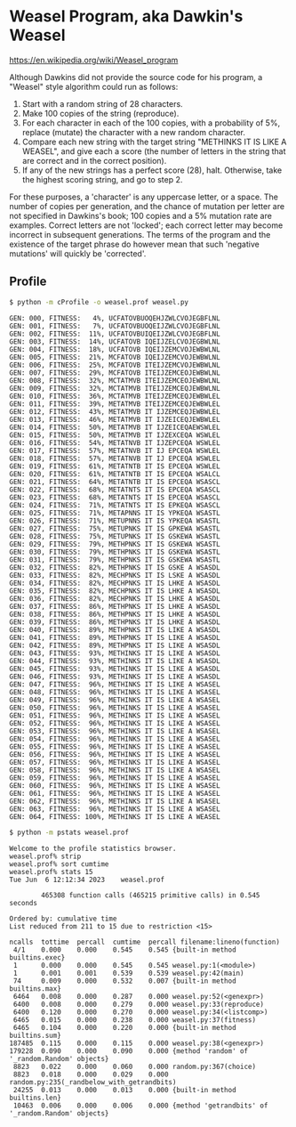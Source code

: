 # Weasel Program, aka Dawkin's Weasel

https://en.wikipedia.org/wiki/Weasel_program

Although Dawkins did not provide the source code for his program, a "Weasel" 
style algorithm could run as follows:

1. Start with a random string of 28 characters.
2. Make 100 copies of the string (reproduce).
3. For each character in each of the 100 copies, with a probability of 5%,
replace (mutate) the character with a new random character.
4. Compare each new string with the target string "METHINKS IT IS LIKE A 
WEASEL", and give each a score (the number of letters in the string that are 
correct and in the correct position).
5. If any of the new strings has a perfect score (28), halt. Otherwise, take the
highest scoring string, and go to step 2.

For these purposes, a 'character' is any uppercase letter, or a space. The 
number of copies per generation, and the chance of mutation per letter are not 
specified in Dawkins's book; 100 copies and a 5% mutation rate are examples. 
Correct letters are not 'locked'; each correct letter may become incorrect in 
subsequent generations. The terms of the program and the existence of the 
target phrase do however mean that such 'negative mutations' will quickly be 
'corrected'. 

## Profile

```bash
$ python -m cProfile -o weasel.prof weasel.py
```

    GEN: 000, FITNESS:   4%, UCFATOVBUOQEHJZWLCVOJEGBFLNL
    GEN: 001, FITNESS:   7%, UCFATOVBUOQEIJZWLCVOJEGBFLNL
    GEN: 002, FITNESS:  11%, UCFATOVBUIQEIJZWLCVOJEGBFLNL
    GEN: 003, FITNESS:  14%, UCFATOVB IQEIJZELCVOJEGBWLNL
    GEN: 004, FITNESS:  18%, UCFATOVB IQEIJZEMCVOJEWBWLNL
    GEN: 005, FITNESS:  21%, MCFATOVB IQEIJZEMCVOJEWBWLNL
    GEN: 006, FITNESS:  25%, MCFATOVB ITEIJZEMCVOJEWBWLNL
    GEN: 007, FITNESS:  29%, MCFATOVB ITEIJZEMCEOJEWBWLNL
    GEN: 008, FITNESS:  32%, MCTATMVB ITEIJZEMCEOJEWBWLNL
    GEN: 009, FITNESS:  32%, MCTATMVB ITEIJZEMCEQJEWBWLNL
    GEN: 010, FITNESS:  36%, MCTATMVB ITEIJZEMCEQJEWBWLEL
    GEN: 011, FITNESS:  39%, METATMVB ITEIJZEMCEQJEWBWLEL
    GEN: 012, FITNESS:  43%, METATMVB IT IJZEMCEQJEWBWLEL
    GEN: 013, FITNESS:  46%, METATMVB IT IJZEICEQJEWBWLEL
    GEN: 014, FITNESS:  50%, METATMVB IT IJZEICEQAEWSWLEL
    GEN: 015, FITNESS:  50%, METATMVB IT IJZEXCEQA WSWLEL
    GEN: 016, FITNESS:  54%, METATNVB IT IJZEPCEQA WSWLEL
    GEN: 017, FITNESS:  57%, METATNVB IT IJ EPCEQA WSWLEL
    GEN: 018, FITNESS:  57%, METATNVB IT IJ EPCEQA WSWLEL
    GEN: 019, FITNESS:  61%, METATNTB IT IS EPCEQA WSWLEL
    GEN: 020, FITNESS:  61%, METATNTB IT IS EPCEQA WSALCL
    GEN: 021, FITNESS:  64%, METATNTB IT IS EPCEQA WSASCL
    GEN: 022, FITNESS:  68%, METATNTS IT IS EPCEQA WSASCL
    GEN: 023, FITNESS:  68%, METATNTS IT IS EPCEQA WSASCL
    GEN: 024, FITNESS:  71%, METATNTS IT IS EPKEQA WSASCL
    GEN: 025, FITNESS:  71%, METAPNNS IT IS YPKEQA WSASTL
    GEN: 026, FITNESS:  71%, METUPNNS IT IS YPKEQA WSASTL
    GEN: 027, FITNESS:  75%, METUPNKS IT IS GPKEWA WSASTL
    GEN: 028, FITNESS:  75%, METUPNKS IT IS GSKEWA WSASTL
    GEN: 029, FITNESS:  79%, METHPNKS IT IS GSKEWA WSASTL
    GEN: 030, FITNESS:  79%, METHPNKS IT IS GSKEWA WSASTL
    GEN: 031, FITNESS:  79%, METHPNKS IT IS GSKEWA WSASTL
    GEN: 032, FITNESS:  82%, METHPNKS IT IS GSKE A WSASDL
    GEN: 033, FITNESS:  82%, MECHPNKS IT IS LSKE A WSASDL
    GEN: 034, FITNESS:  82%, MECHPNKS IT IS LHKE A WSASDL
    GEN: 035, FITNESS:  82%, MECHPNKS IT IS LHKE A WSASDL
    GEN: 036, FITNESS:  82%, MECHPNKS IT IS LHKE A WSASDL
    GEN: 037, FITNESS:  86%, METHPNKS IT IS LHKE A WSASDL
    GEN: 038, FITNESS:  86%, METHPNKS IT IS LHKE A WSASDL
    GEN: 039, FITNESS:  86%, METHPNKS IT IS LHKE A WSASDL
    GEN: 040, FITNESS:  89%, METHPNKS IT IS LIKE A WSASDL
    GEN: 041, FITNESS:  89%, METHPNKS IT IS LIKE A WSASDL
    GEN: 042, FITNESS:  89%, METHPNKS IT IS LIKE A WSASDL
    GEN: 043, FITNESS:  93%, METHINKS IT IS LIKE A WSASDL
    GEN: 044, FITNESS:  93%, METHINKS IT IS LIKE A WSASDL
    GEN: 045, FITNESS:  93%, METHINKS IT IS LIKE A WSASDL
    GEN: 046, FITNESS:  93%, METHINKS IT IS LIKE A WSASDL
    GEN: 047, FITNESS:  96%, METHINKS IT IS LIKE A WSASEL
    GEN: 048, FITNESS:  96%, METHINKS IT IS LIKE A WSASEL
    GEN: 049, FITNESS:  96%, METHINKS IT IS LIKE A WSASEL
    GEN: 050, FITNESS:  96%, METHINKS IT IS LIKE A WSASEL
    GEN: 051, FITNESS:  96%, METHINKS IT IS LIKE A WSASEL
    GEN: 052, FITNESS:  96%, METHINKS IT IS LIKE A WSASEL
    GEN: 053, FITNESS:  96%, METHINKS IT IS LIKE A WSASEL
    GEN: 054, FITNESS:  96%, METHINKS IT IS LIKE A WSASEL
    GEN: 055, FITNESS:  96%, METHINKS IT IS LIKE A WSASEL
    GEN: 056, FITNESS:  96%, METHINKS IT IS LIKE A WSASEL
    GEN: 057, FITNESS:  96%, METHINKS IT IS LIKE A WSASEL
    GEN: 058, FITNESS:  96%, METHINKS IT IS LIKE A WSASEL
    GEN: 059, FITNESS:  96%, METHINKS IT IS LIKE A WSASEL
    GEN: 060, FITNESS:  96%, METHINKS IT IS LIKE A WSASEL
    GEN: 061, FITNESS:  96%, METHINKS IT IS LIKE A WSASEL
    GEN: 062, FITNESS:  96%, METHINKS IT IS LIKE A WSASEL
    GEN: 063, FITNESS:  96%, METHINKS IT IS LIKE A WSASEL
    GEN: 064, FITNESS: 100%, METHINKS IT IS LIKE A WEASEL

```bash
$ python -m pstats weasel.prof
```

    Welcome to the profile statistics browser.
    weasel.prof% strip
    weasel.prof% sort cumtime
    weasel.prof% stats 15
    Tue Jun  6 12:12:34 2023    weasel.prof

            465308 function calls (465215 primitive calls) in 0.545 seconds

    Ordered by: cumulative time
    List reduced from 211 to 15 due to restriction <15>

    ncalls  tottime  percall  cumtime  percall filename:lineno(function)
     4/1    0.000    0.000    0.545    0.545 {built-in method builtins.exec}
     1      0.000    0.000    0.545    0.545 weasel.py:1(<module>)
     1      0.001    0.001    0.539    0.539 weasel.py:42(main)
     74     0.009    0.000    0.532    0.007 {built-in method builtins.max}
     6464   0.008    0.000    0.287    0.000 weasel.py:52(<genexpr>)
     6400   0.008    0.000    0.279    0.000 weasel.py:33(reproduce)
     6400   0.120    0.000    0.270    0.000 weasel.py:34(<listcomp>)
     6465   0.015    0.000    0.238    0.000 weasel.py:37(fitness)
     6465   0.104    0.000    0.220    0.000 {built-in method builtins.sum}
    187485  0.115    0.000    0.115    0.000 weasel.py:38(<genexpr>)
    179228  0.090    0.000    0.090    0.000 {method 'random' of '_random.Random' objects}
     8823   0.022    0.000    0.060    0.000 random.py:367(choice)
     8823   0.018    0.000    0.029    0.000 random.py:235(_randbelow_with_getrandbits)
     24255  0.013    0.000    0.013    0.000 {built-in method builtins.len}
     10463  0.006    0.000    0.006    0.000 {method 'getrandbits' of '_random.Random' objects}
